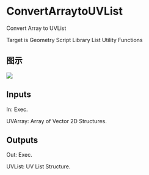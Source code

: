 # ConvertArraytoUVList

Convert Array to UVList

Target is Geometry Script Library List Utility Functions

## 图示

![]($-20221218-19104851.png)

## Inputs

In: Exec.

UVArray: Array of Vector 2D Structures.  

## Outputs

Out: Exec.

UVList: UV List Structure.

